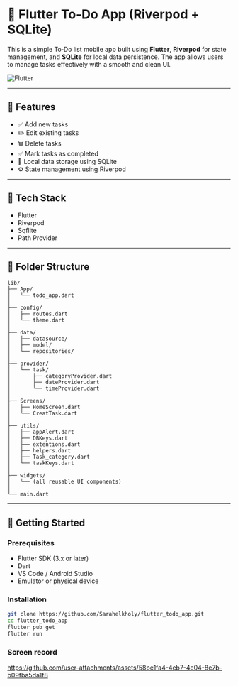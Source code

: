 # 📝 Flutter To‑Do App (Riverpod + SQLite)

This is a simple To‑Do list mobile app built using **Flutter**, **Riverpod** for state management, and **SQLite** for local data persistence. The app allows users to manage tasks effectively with a smooth and clean UI.

![Flutter](https://img.shields.io/badge/Built%20With-Flutter-blue?logo=flutter)

---

## 🚀 Features

- ✅ Add new tasks
- ✏️ Edit existing tasks
- 🗑️ Delete tasks
- ✅ Mark tasks as completed
- 💾 Local data storage using SQLite
- ⚙️ State management using Riverpod

---

## 🧰 Tech Stack

- Flutter
- Riverpod
- Sqflite
- Path Provider

---

## 📂 Folder Structure

```
lib/
├── App/
│   └── todo_app.dart
│
├── config/
│   ├── routes.dart
│   └── theme.dart
│
├── data/
│   ├── datasource/
│   ├── model/
│   └── repositories/
│
├── provider/
│   └── task/
│       ├── categoryProvider.dart
│       ├── dateProvider.dart
│       └── timeProvider.dart
│
├── Screens/
│   ├── HomeScreen.dart
│   └── CreatTask.dart
│
├── utils/
│   ├── appAlert.dart
│   ├── DBKeys.dart
│   ├── extentions.dart
│   ├── helpers.dart
│   ├── Task_category.dart
│   └── taskKeys.dart
│
├── widgets/
│   └── (all reusable UI components)
│
└── main.dart
```

---

## 🔧 Getting Started

### Prerequisites

- Flutter SDK (3.x or later)
- Dart
- VS Code / Android Studio
- Emulator or physical device

### Installation

```bash
git clone https://github.com/Sarahelkholy/flutter_todo_app.git
cd flutter_todo_app
flutter pub get
flutter run
```

### Screen record


https://github.com/user-attachments/assets/58be1fa4-4eb7-4e04-8e7b-b09fba5da1f8


